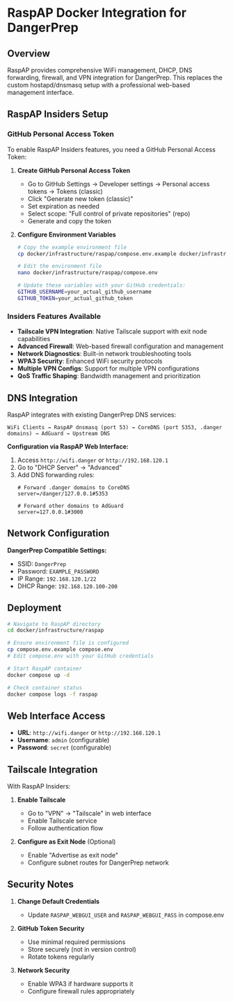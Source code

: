 # RaspAP Docker Integration for DangerPrep

## Overview

RaspAP provides comprehensive WiFi management, DHCP, DNS forwarding, firewall, and VPN integration for DangerPrep. This replaces the custom hostapd/dnsmasq setup with a professional web-based management interface.

## RaspAP Insiders Setup

### GitHub Personal Access Token

To enable RaspAP Insiders features, you need a GitHub Personal Access Token:

1. **Create GitHub Personal Access Token**
   - Go to GitHub Settings → Developer settings → Personal access tokens → Tokens (classic)
   - Click "Generate new token (classic)"
   - Set expiration as needed
   - Select scope: "Full control of private repositories" (repo)
   - Generate and copy the token

2. **Configure Environment Variables**
   ```bash
   # Copy the example environment file
   cp docker/infrastructure/raspap/compose.env.example docker/infrastructure/raspap/compose.env

   # Edit the environment file
   nano docker/infrastructure/raspap/compose.env

   # Update these variables with your GitHub credentials:
   GITHUB_USERNAME=your_actual_github_username
   GITHUB_TOKEN=your_actual_github_token
   ```

### Insiders Features Available

- **Tailscale VPN Integration**: Native Tailscale support with exit node capabilities
- **Advanced Firewall**: Web-based firewall configuration and management
- **Network Diagnostics**: Built-in network troubleshooting tools
- **WPA3 Security**: Enhanced WiFi security protocols
- **Multiple VPN Configs**: Support for multiple VPN configurations
- **QoS Traffic Shaping**: Bandwidth management and prioritization

## DNS Integration

RaspAP integrates with existing DangerPrep DNS services:

```
WiFi Clients → RaspAP dnsmasq (port 53) → CoreDNS (port 5353, .danger domains) → AdGuard → Upstream DNS
```

**Configuration via RaspAP Web Interface:**
1. Access `http://wifi.danger` or `http://192.168.120.1`
2. Go to "DHCP Server" → "Advanced"
3. Add DNS forwarding rules:
   ```
   # Forward .danger domains to CoreDNS
   server=/danger/127.0.0.1#5353

   # Forward other domains to AdGuard
   server=127.0.0.1#3000
   ```

## Network Configuration

**DangerPrep Compatible Settings:**
- SSID: `DangerPrep`
- Password: `EXAMPLE_PASSWORD`
- IP Range: `192.168.120.1/22`
- DHCP Range: `192.168.120.100-200`

## Deployment

```bash
# Navigate to RaspAP directory
cd docker/infrastructure/raspap

# Ensure environment file is configured
cp compose.env.example compose.env
# Edit compose.env with your GitHub credentials

# Start RaspAP container
docker compose up -d

# Check container status
docker compose logs -f raspap
```

## Web Interface Access

- **URL**: `http://wifi.danger` or `http://192.168.120.1`
- **Username**: `admin` (configurable)
- **Password**: `secret` (configurable)

## Tailscale Integration

With RaspAP Insiders:

1. **Enable Tailscale**
   - Go to "VPN" → "Tailscale" in web interface
   - Enable Tailscale service
   - Follow authentication flow

2. **Configure as Exit Node** (Optional)
   - Enable "Advertise as exit node"
   - Configure subnet routes for DangerPrep network

## Security Notes

1. **Change Default Credentials**
   - Update `RASPAP_WEBGUI_USER` and `RASPAP_WEBGUI_PASS` in compose.env

2. **GitHub Token Security**
   - Use minimal required permissions
   - Store securely (not in version control)
   - Rotate tokens regularly

3. **Network Security**
   - Enable WPA3 if hardware supports it
   - Configure firewall rules appropriately
